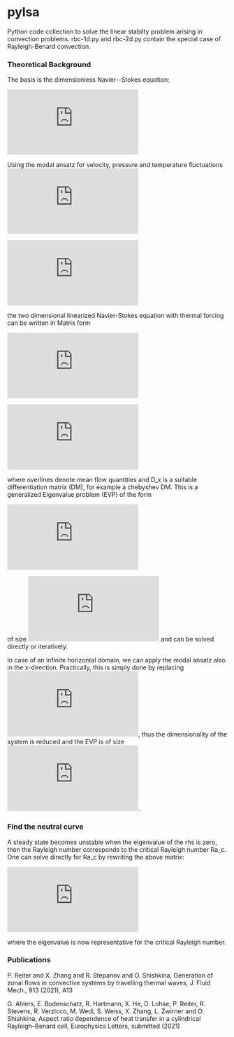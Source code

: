 # pylsa

Python code collection to solve the linear stabilty problem arising in convection problems.
rbc-1d.py and rbc-2d.py contain the special case of Rayleigh-Benard convection.

### Theoretical Background
The basis is the dimensionless Navier--Stokes equation:

![equation](https://latex.codecogs.com/gif.latex?%5Cbegin%7Balign*%7D%20%5Cpartial%7B%5Cbf%20u%7D/%5Cpartial%20t&plus;%7B%5Cbf%20u%7D%5Ccdot%20%5Cnabla%20%7B%5Cbf%20u%7D%26%3D-%5Cnabla%20%7Bp%7D&plus;%20Pr%20%5Cnabla%5E2%20%7B%5Cbf%20u%7D&plus;%20PrRa%7B%5Ctheta%7D%7B%5Cbf%20e%7D_z%20%5Cnonumber%2C%5C%5C%20%5Cpartial%7B%5Ctheta%7D/%5Cpartial%20t&plus;%7B%5Cbf%20u%7D%5Ccdot%20%5Cnabla%20%7B%5Ctheta%7D%26%3D%20%5Cnabla%5E2%20%7B%5Ctheta%7D%20%5Cnonumber%2C%20%5C%5C%20%5Cquad%20%5Cnabla%20%5Ccdot%20%7B%5Cbf%20u%7D%20%3D0.%20%5Cend%7Balign*%7D)

Using the modal ansatz for velocity, pressure and temperature fluctuations ![equation](https://latex.codecogs.com/gif.latex?%5Cphi%5Cequiv%5Cbegin%7Bbmatrix%7D%20u%5E%5Cprime%2C%20w%5E%5Cprime%2C%20p%5E%5Cprime%20%2C%5Ctheta%5E%5Cprime%20%5Cend%7Bbmatrix%7D%5ET)

![equation](https://latex.codecogs.com/gif.latex?%5Cbegin%7Balign*%7D%20%5Cphi%20%26%3D%20%5Chat%7B%5Cphi%7D%28z%29%20e%5E%7Bi%20%5Calpha%20x-i%5Comega%20t%7D%20%5Cquad%20%5Ctext%7B%28infinite%20domain%29%7D%2C%5C%5C%20%5Cphi%20%26%3D%20%5Chat%7B%5Cphi%7D%28x%2Cz%29%20e%5E%7B-i%5Comega%20t%7D%20%5Cquad%20%5Ctext%7B%28finite%20domain%29%7D%2C%20%5Cend%7Balign*%7D)

the two dimensional linearized Navier-Stokes equation with thermal forcing can be written in Matrix form

![equation](https://latex.codecogs.com/gif.latex?%5Cbegin%7Balign*%7D%20%5Cunderbrace%7B%20%5Cbegin%7Bbmatrix%7D%20L_%7B2D%7D%20&plus;%20D_x%20%5Coverline%7Bu%7D%20%26%20D_z%20%5Coverline%7Bu%7D%20%26%20D_x%20%26%200%5C%5C%20D_x%20%5Coverline%7Bw%7D%20%26%20L_%7B2D%7D%20&plus;%20D_z%20%5Coverline%7Bw%7D%20%26%20D_z%20%26%20-RaPr%5C%5C%20D_x%20%26%20D_z%20%26%200%20%26%200%5C%5C%20D_x%20%5Coverline%7B%5Ctheta%7D%20%26%20D_z%20%5Coverline%7B%5Ctheta%7D%20%26%200%20%26%20K_%7B2D%7D%5C%5C%20%5Cend%7Bbmatrix%7D%20%7D_%7B%5Cmathcal%7BA%7D%7D%20%5Cunderbrace%7B%20%5Cbegin%7Bbmatrix%7D%20%5Chat%7Bu%7D%20%5C%5C%20%5Chat%7Bv%7D%20%5C%5C%20%5Chat%7Bp%7D%20%5C%5C%20%5Chat%7B%5Ctheta%7D%20%5Cend%7Bbmatrix%7D%20%7D_%7B%5Chat%7B%5Cphi%7D%7D%20%3D%20i%20%5Comega%20%5Cunderbrace%7B%20%5Cbegin%7Bbmatrix%7D%201%20%26%200%20%26%200%20%26%200%20%5C%5C%200%20%26%201%20%26%200%20%26%200%20%5C%5C%200%20%26%200%20%26%200%20%26%200%20%5C%5C%200%20%26%200%20%26%200%20%26%201%20%5C%5C%20%5Cend%7Bbmatrix%7D%20%7D_%7B%5Cmathcal%7BB%7D%7D%20%5Cunderbrace%7B%20%5Cbegin%7Bbmatrix%7D%20%5Chat%7Bu%7D%20%5C%5C%20%5Chat%7Bv%7D%20%5C%5C%20%5Chat%7Bp%7D%20%5C%5C%20%5Chat%7B%5Ctheta%7D%20%5Cend%7Bbmatrix%7D%20%7D_%7B%5Chat%7B%5Cphi%7D%7D%2C%20%5Clabel%7Beq%3Aevp%7D%20%5Cend%7Balign*%7D)


![equation](https://latex.codecogs.com/gif.latex?%5Cbegin%7Balign*%7D%20L_%7B2D%7D%20%26%3D%20%5Coverline%7Bu%7D%20D_x%20&plus;%20%5Coverline%7Bw%7D%20D_z%20-%20Pr%5Cleft%28D_x%5E2&plus;D_z%5E2%5Cright%29%20%2C%5C%5C%20K_%7B2D%7D%20%26%3D%20%5Coverline%7Bu%7D%20D_x%20&plus;%20%5Coverline%7Bw%7D%20D_z%20-%20%5Cleft%28D_x%5E2&plus;D_z%5E2%5Cright%29%2C%20%5Cend%7Balign*%7D)

where overlines denote mean flow quantities and D_x is a suitable differentiation matrix (DM), for example a chebyshev DM. 
This is a generalized Eigenvalue problem (EVP) of the form

![equation](https://latex.codecogs.com/gif.latex?%5Cmathcal%7BA%7D%5Chat%7B%5Cphi%7D%20%3D%20i%5Comega%20%5Cmathcal%7BB%7D%5Chat%7B%5Cphi%7D)

of size ![equation](https://latex.codecogs.com/gif.latex?%5BN_x%20%5Ctimes%20N_z%20%5Ctimes%204%5D) and can be solved directly or iteratively.

In case of an infinite horizontal domain, we can apply the modal ansatz also in the x-direction. Practically, this is simply done by replacing ![equation](https://latex.codecogs.com/gif.latex?D_x%5Crightarrow%20i%5Calpha), thus the dimensionality of the system is reduced and the EVP is of size ![equation](https://latex.codecogs.com/gif.latex?%5B4%5Ctimes%20N_z%5D).

### Find the neutral curve

A steady state becomes unstable when the eigenvalue of the rhs is zero, then the Rayleigh number corresponds to the critical Rayleigh number Ra_c. One can solve directly for Ra_c by rewriting the above matrix:

![equation](https://latex.codecogs.com/gif.latex?%5Cbegin%7Balign*%7D%20%5Cunderbrace%7B%20%5Cbegin%7Bbmatrix%7D%20L_%7B2D%7D%20&plus;%20D_x%20%5Coverline%7Bu%7D%20%26%20D_z%20%5Coverline%7Bu%7D%20%26%20D_x%20%26%200%5C%5C%20D_x%20%5Coverline%7Bw%7D%20%26%20L_%7B2D%7D%20&plus;%20D_z%20%5Coverline%7Bw%7D%20%26%20D_z%20%26%200%5C%5C%20D_x%20%26%20D_z%20%26%200%20%26%200%5C%5C%20D_x%20%5Coverline%7B%5Ctheta%7D%20%26%20D_z%20%5Coverline%7B%5Ctheta%7D%20%26%200%20%26%20K_%7B2D%7D%5C%5C%20%5Cend%7Bbmatrix%7D%20%7D_%7B%5Cmathcal%7BA%7D%7D%20%5Cunderbrace%7B%20%5Cbegin%7Bbmatrix%7D%20%5Chat%7Bu%7D%20%5C%5C%20%5Chat%7Bv%7D%20%5C%5C%20%5Chat%7Bp%7D%20%5C%5C%20%5Chat%7B%5Ctheta%7D%20%5Cend%7Bbmatrix%7D%20%7D_%7B%5Chat%7B%5Cphi%7D%7D%20%3D%20Ra_c%20%5Cunderbrace%7B%20%5Cbegin%7Bbmatrix%7D%200%20%26%200%20%26%200%20%26%200%20%5C%5C%200%20%26%200%20%26%200%20%26%20-Pr%20%5C%5C%200%20%26%200%20%26%200%20%26%200%20%5C%5C%200%20%26%200%20%26%200%20%26%200%20%5C%5C%20%5Cend%7Bbmatrix%7D%20%7D_%7B%5Cmathcal%7BB%7D%7D%20%5Cunderbrace%7B%20%5Cbegin%7Bbmatrix%7D%20%5Chat%7Bu%7D%20%5C%5C%20%5Chat%7Bv%7D%20%5C%5C%20%5Chat%7Bp%7D%20%5C%5C%20%5Chat%7B%5Ctheta%7D%20%5Cend%7Bbmatrix%7D%20%7D_%7B%5Chat%7B%5Cphi%7D%7D%2C%20%5Clabel%7Beq%3Aevp%7D%20%5Cend%7Balign*%7D)

where the eigenvalue is now representative for the critical Rayleigh number.

### Publications
P. Reiter and X. Zhang and R. Stepanov and O. Shishkina, Generation of zonal flows in convective systems by travelling thermal waves, J. Fluid Mech., 913 (2021), A13

G. Ahlers, E. Bodenschatz, R. Hartmann, X. He, D. Lohse, P. Reiter, R. Stevens,
R. Verzicco, M. Wedi, S. Weiss, X. Zhang, L. Zwirner and O. Shishkina, Aspect ratio dependence of heat transfer in a cylindrical Rayleigh–Benard cell, Europhysics Letters, submitted (2021)
